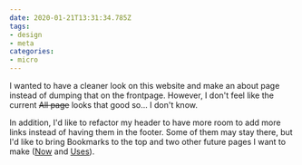 ```yaml
---
date: 2020-01-21T13:31:34.785Z
tags:
- design
- meta
categories:
- micro
---
```


I wanted to have a cleaner look on this website and make an about page instead of dumping that on the frontpage. However, I don't feel like the current ~~All page~~ looks that good so... I don't know.

In addition, I'd like to refactor my header to have more room to add more links instead of having them in the footer. Some of them may stay there, but I'd like to bring Bookmarks to the top and two other future pages I want to make ([Now](https://nownownow.com/about) and [Uses](https://uses.tech/)).

